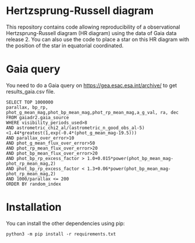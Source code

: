 # Hertzsprung-Russell diagram

This repository contains code allowing reproducibility of a observational Hertzsprung-Russell diagram (HR diagram) using the data of Gaia data release 2.
You can also use the code to place a star on this HR diagram with the position of the star in equatorial coordinated. 

# Gaia query 

You need to do a Gaia query on https://gea.esac.esa.int/archive/ to get results_gaia.csv file. 
```
SELECT TOP 1000000
parallax, bp_rp, phot_g_mean_mag,phot_bp_mean_mag,phot_rp_mean_mag,a_g_val, ra, dec
FROM gaiadr2.gaia_source
WHERE visibility_periods_used>8
AND astrometric_chi2_al/(astrometric_n_good_obs_al-5)<1.44*greatest(1,exp(-0.4*(phot_g_mean_mag-19.5)))
AND parallax_over_error>10
AND phot_g_mean_flux_over_error>50
AND phot_rp_mean_flux_over_error>20
AND phot_bp_mean_flux_over_error>20
AND phot_bp_rp_excess_factor > 1.0+0.015*power(phot_bp_mean_mag-phot_rp_mean_mag,2)
AND phot_bp_rp_excess_factor < 1.3+0.06*power(phot_bp_mean_mag-phot_rp_mean_mag,2)
AND 1000/parallax <= 200
ORDER BY random_index
```

# Installation 

You can install the other dependencies using pip:
```
python3 -m pip install -r requirements.txt
```
